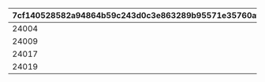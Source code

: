 |7cf140528582a94864b59c243d0c3e863289b95571e35760af7829db0f7f4052|37fbf3de5f4b34c4ebf6e30afa80ae625bd5157d12c9a30433c4f4d58323f19b|e9478527796f87c92b8550b085be9aac681fc15c5712a18782cb8120bd636ff2|a82c69074d4c20f7947b5e915cea6432b4c518e1b2c0356367fa5a609ea7b457|60fd67c8914d3da5c0033461884fbca9b792fefeef438fffa02f0de24c41402e|fa28e5730bde3971f646908f1139bfc450533c3b2c25fa163d43a87501161e99|f64e12f979513e4a2792b588b89570c85a3badc8a31aa4617806483a41cd63e0|0f0204c8b2456228e7dde4073b51b0cd99bd68be177178dc5b8abd9b257ff7d2|6a286f9adf051874687d7e0e7bea8f60c007e650d60b2058c0433c26dec443e2|
| --- | --- | --- | --- | --- | --- | --- | --- | --- |
|24004|24005|1|24001|24003|5000|0|109001|24002|
|24009|24010|2|24006|24008|-1|5001|109001|24007|
|24017|24015|3|24011|24013|5000|0|109101|24012|
|24019|24020|4|24016|24018|-1|5001|109101|24014|